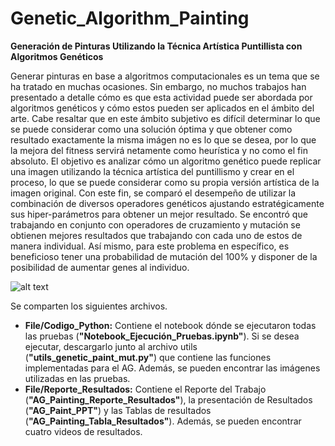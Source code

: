 # Genetic_Algorithm_Painting
**Generación de Pinturas Utilizando la Técnica Artística Puntillista con Algoritmos Genéticos**

Generar pinturas en base a algoritmos computacionales es un tema que se ha tratado en
muchas ocasiones. Sin embargo, no muchos trabajos han presentado a detalle cómo es que esta actividad
puede ser abordada por algoritmos genéticos y cómo estos pueden ser aplicados en el ámbito del arte. Cabe
resaltar que en este ámbito subjetivo es difícil determinar lo que se puede considerar como una solución
óptima y que obtener como resultado exactamente la misma imágen no es lo que se desea, por lo que la
mejora del fitness servirá netamente como heurística y no como el fin absoluto. El objetivo es analizar
cómo un algoritmo genético puede replicar una imagen utilizando la técnica artística del puntillismo y crear
en el proceso, lo que se puede considerar como su propia versión artística de la imagen original. Con este
fin, se comparó el desempeño de utilizar la combinación de diversos operadores genéticos ajustando
estratégicamente sus hiper-parámetros para obtener un mejor resultado. Se encontró que trabajando en
conjunto con operadores de cruzamiento y mutación se obtienen mejores resultados que trabajando con
cada uno de estos de manera individual. Así mismo, para este problema en específico, es beneficioso tener
una probabilidad de mutación del 100% y disponer de la posibilidad de aumentar genes al individuo.

![alt text](https://github.com/DavidFosca/Genetic_Algorithm_Painting/blob/Codigo_Python/Imagenes_Pruebas/bros.jpg?raw=true)

Se comparten los siguientes archivos.
  - **File/Codigo_Python:** Contiene el notebook dónde se ejecutaron todas las pruebas (**"Notebook_Ejecución_Pruebas.ipynb"**). Si se desea ejecutar, descargarlo junto al archivo utils (**"utils_genetic_paint_mut.py"**) que contiene las funciones implementadas para el AG. Además, se pueden encontrar las imágenes utilizadas en las pruebas.
  - **File/Reporte_Resultados:** Contiene el Reporte del Trabajo (**"AG_Painting_Reporte_Resultados"**), la presentación de Resultados (**"AG_Paint_PPT"**) y las Tablas de resultados (**"AG_Painting_Tabla_Resultados"**). Además, se pueden encontrar cuatro videos de resultados.
